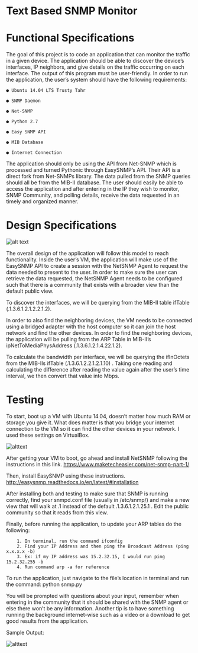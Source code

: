 # Text Based SNMP Monitor
# Functional Specifications

The goal of this project is to code an application that can monitor the traffic in a given
device. The application should be able to discover the device’s interfaces, IP neighbors,
and give details on the traffic occurring on each interface. The output of this program
must be user-friendly.
In order to run the application, the user’s system should have the following
requirements:
	
	
	● Ubuntu 14.04 LTS Trusty Tahr

	● SNMP Daemon

	● Net-SNMP

	● Python 2.7

	● Easy SNMP API

	● MIB Database

	● Internet Connection

The application should only be using the API from Net-SNMP which is processed and
turned Pythonic through EasySNMP’s API. Their API is a direct fork from Net-SNMPs
library. The data pulled from the SNMP queries should all be from the MIB-II database.
The user should easily be able to access the application and after entering in the IP
they wish to monitor, SNMP Community, and polling details, receive the data requested
in an timely and organized manner.

# Design Specifications

![alt text](https://i.imgur.com/IFC5tT7.png "Design Model")
	
The overall design of the application will follow this model to reach functionality. Inside
the user’s VM, the application will make use of the EasySNMP API to create a session
with the NetSNMP Agent to request the data needed to present to the user. In order to
make sure the user can retrieve the data requested, the NetSNMP Agent needs to be
configured such that there is a community that exists with a broader view than the
default public view.
	
To discover the interfaces, we will be querying from the MIB-II table ifTable
(.1.3.6.1.2.1.2.2.1.2).
	
In order to also find the neighboring devices, the VM needs to be connected using a
bridged adapter with the host computer so it can join the host network and find the other
devices. In order to find the neighboring devices, the application will be pulling from the
ARP Table in MIB-II’s ipNetToMediaPhysAddress (.1.3.6.1.2.1.4.22.1.2).
	
To calculate the bandwidth per interface, we will be querying the ifInOctets from the
MIB-IIs ifTable (.1.3.6.1.2.2.1.2.1.10) . Taking one reading and calculating the difference
after reading the value again after the user’s time interval, we then convert that value
into Mbps.

# Testing
To start, boot up a VM with Ubuntu 14.04, doesn’t matter how much RAM or storage
you give it. What does matter is that you bridge your internet connection to the VM so it
can find the other devices in your network. I used these settings on VirtualBox.


![alttext](https://i.imgur.com/8q9X6tY.png "Wireless Settings")

After getting your VM to boot, go ahead and install NetSNMP following the instructions
in this link. https://www.maketecheasier.com/net-snmp-part-1/

Then, install EasySNMP using these instructions.
http://easysnmp.readthedocs.io/en/latest/#installation

After installing both and testing to make sure that SNMP is running correctly, find your
snmpd.conf file (usually in /etc/snmp/) and make a new view that will walk at .1 instead
of the default .1.3.6.1.2.1.25.1 . Edit the public community so that it reads from this
view.

Finally, before running the application, to update your ARP tables do the following:

		1. In terminal, run the command ifconfig
		2. Find your IP Address and then ping the Broadcast Address (ping x.x.x.x -b)
		3. Ex: if my IP address was 15.2.32.15, I would run ping 15.2.32.255 -b
		4. Run command arp -a for reference
	
To run the application, just navigate to the file’s location in terminal and run the
command: python snmp.py

You will be prompted with questions about your input, remember when entering in the
community that it should be shared with the SNMP agent or else there won’t be any
information. Another tip is to have something running the background internet-wise such
as a video or a download to get good results from the application.

Sample Output:

![alttext](https://i.imgur.com/hfjFix1.png "Sample Output")
